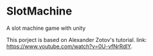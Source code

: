# SlotMachine
 A slot machine game with unity
 
 This porject is based on Alexander Zotov's tutorial. link: https://www.youtube.com/watch?v=0U-vfNrRdIY. 
